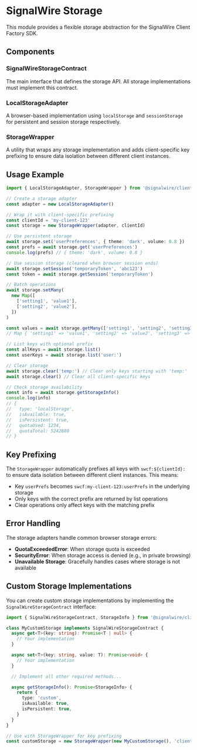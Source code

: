 # SignalWire Storage

This module provides a flexible storage abstraction for the SignalWire Client Factory SDK.

## Components

### SignalWireStorageContract

The main interface that defines the storage API. All storage implementations must implement this contract.

### LocalStorageAdapter

A browser-based implementation using `localStorage` and `sessionStorage` for persistent and session storage respectively.

### StorageWrapper

A utility that wraps any storage implementation and adds client-specific key prefixing to ensure data isolation between different client instances.

## Usage Example

```typescript
import { LocalStorageAdapter, StorageWrapper } from '@signalwire/client'

// Create a storage adapter
const adapter = new LocalStorageAdapter()

// Wrap it with client-specific prefixing
const clientId = 'my-client-123'
const storage = new StorageWrapper(adapter, clientId)

// Use persistent storage
await storage.set('userPreferences', { theme: 'dark', volume: 0.8 })
const prefs = await storage.get('userPreferences')
console.log(prefs) // { theme: 'dark', volume: 0.8 }

// Use session storage (cleared when browser session ends)
await storage.setSession('temporaryToken', 'abc123')
const token = await storage.getSession('temporaryToken')

// Batch operations
await storage.setMany(
  new Map([
    ['setting1', 'value1'],
    ['setting2', 'value2'],
  ])
)

const values = await storage.getMany(['setting1', 'setting2', 'setting3'])
// Map { 'setting1' => 'value1', 'setting2' => 'value2', 'setting3' => null }

// List keys with optional prefix
const allKeys = await storage.list()
const userKeys = await storage.list('user:')

// Clear storage
await storage.clear('temp:') // Clear only keys starting with 'temp:'
await storage.clear() // Clear all client-specific keys

// Check storage availability
const info = await storage.getStorageInfo()
console.log(info)
// {
//   type: 'localStorage',
//   isAvailable: true,
//   isPersistent: true,
//   quotaUsed: 1234,
//   quotaTotal: 5242880
// }
```

## Key Prefixing

The `StorageWrapper` automatically prefixes all keys with `swcf:${clientId}:` to ensure data isolation between different client instances. This means:

- Key `userPrefs` becomes `swcf:my-client-123:userPrefs` in the underlying storage
- Only keys with the correct prefix are returned by list operations
- Clear operations only affect keys with the matching prefix

## Error Handling

The storage adapters handle common browser storage errors:

- **QuotaExceededError**: When storage quota is exceeded
- **SecurityError**: When storage access is denied (e.g., in private browsing)
- **Unavailable Storage**: Gracefully handles cases where storage is not available

## Custom Storage Implementations

You can create custom storage implementations by implementing the `SignalWireStorageContract` interface:

```typescript
import { SignalWireStorageContract, StorageInfo } from '@signalwire/client'

class MyCustomStorage implements SignalWireStorageContract {
  async get<T>(key: string): Promise<T | null> {
    // Your implementation
  }

  async set<T>(key: string, value: T): Promise<void> {
    // Your implementation
  }

  // Implement all other required methods...

  async getStorageInfo(): Promise<StorageInfo> {
    return {
      type: 'custom',
      isAvailable: true,
      isPersistent: true,
    }
  }
}

// Use with StorageWrapper for key prefixing
const customStorage = new StorageWrapper(new MyCustomStorage(), 'client-id')
```
